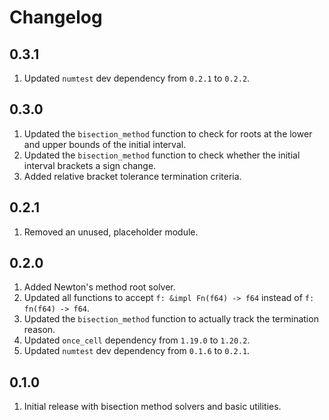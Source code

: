 # Changelog

## 0.3.1

1. Updated `numtest` dev dependency from `0.2.1` to `0.2.2`.

## 0.3.0

1. Updated the `bisection_method` function to check for roots at the lower and upper bounds of the
initial interval.
1. Updated the `bisection_method` function to check whether the initial interval brackets a sign change.
1. Added relative bracket tolerance termination criteria.

## 0.2.1

1. Removed an unused, placeholder module.

## 0.2.0

1. Added Newton's method root solver.
1. Updated all functions to accept `f: &impl Fn(f64) -> f64` instead of `f: fn(f64) -> f64`.
1. Updated the `bisection_method` function to actually track the termination reason.
1. Updated `once_cell` dependency from `1.19.0` to `1.20.2`.
1. Updated `numtest` dev dependency from `0.1.6` to `0.2.1`.

## 0.1.0

1. Initial release with bisection method solvers and basic utilities.